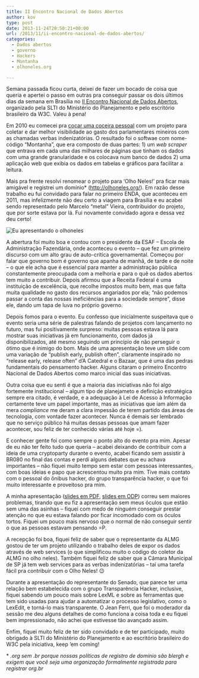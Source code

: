 ```yaml
---
title: II Encontro Nacional de Dados Abertos
author: kov
type: post
date: 2013-11-24T20:50:21+00:00
url: /2013/11/ii-encontro-nacional-de-dados-abertos/
categories:
  - Dados abertos
  - governo
  - Hackers
  - Montanha
  - olhoneles.org

---
```

Semana passada ficou curta, deixei de fazer um bocado de coisa que queria e apertei o passo em outras pra conseguir passar os dois últimos dias da semana em Brasília no [II Encontro Nacional de Dados Abertos][1], organizado pela SLTI do Ministério do Planejamento e pelo escritório brasileiro da W3C. Valeu à pena!

Em 2010 eu comecei pra [coçar uma coceira pessoal][2] com um projeto para coletar e dar melhor visibilidade ao gasto dos parlamentares mineiros com as chamadas verbas indenizatórias. O resultado foi o softwae com nome-código &#8220;Montanha&#8221;, que era composto de duas partes: 1) um _web scraper_ que entrava em cada uma das milhares de páginas que tinham os dados com uma grande granularidade e os colocava num banco de dados 2) uma aplicação web que exibia os dados em tabelas e gráficos para facilitar a leitura.

Mais pra frente resolvi renomear o projeto para &#8216;Olho Neles!&#8217; pra ficar mais amigável e registrei um domínio* (<http://olhoneles.org/>). Em razão desse trabalho eu fui convidado para falar no primeiro ENDA, que aconteceu em 2011, mas infelizmente não deu certo a viagem para Brasília e eu acabei sendo representado pelo Marcelo &#8220;metal&#8221; Vieira, contribuidor do projeto, que por sorte estava por lá. Fui novamente convidado agora e dessa vez deu certo!

![Eu apresentando o olhoneles](/wp-content/uploads/2013/11/eu-montanha.jpg "Eu apresentando o olhoneles - foto da Raquel Camargo https://www.instagram.com/p/hBvCtGS2Jp/")

A abertura foi muito boa e contou com o presidente da ESAF &#8211; Escola de Administração Fazendária, onde aconteceu o evento &#8211; que fez um primeiro discurso com um alto grau de auto-crítica governamental. Começou por falar que governo bom é governo que apanha de manhã, de tarde e de noite &#8211; o que ele acha que é essencial para manter a administração pública constantemente preocupada com a melhoria e para o quê os dados abertos tem muito a contribuir. Depois afirmou que a Receita Federal é uma instituição de excelência, que recolhe impostos muito bem, mas que falta muita qualidade no gasto dos recursos angariados por ela; &#8220;não podemos passar a conta das nossas ineficiências para a sociedade sempre&#8221;, disse ele, dando um tapa de luva no próprio governo.

Depois fomos para o evento. Eu confesso que inicialmente suspeitava que o evento seria uma série de palestras falando de projetos com lançamento no futuro, mas fui positivamente surpreso: muitas pessoas estava lá para mostrar suas iniciativas já em funcionamento, com dados já disponibilizados, até mesmo seguindo um princípio de não perseguir o ótimo que é inimigo do bom. Mais de uma apresentação teve um slide com uma variação de &#8220;publish early, publish often&#8221;, claramente inspirado no &#8220;release early, release often&#8221; d&#8217;A Catedral e o Bazaar, que é uma das pedras fundamentais do pensamento hacker. Alguns citaram o primeiro Encontro Nacional de Dados Abertos como marco inicial das suas iniciativas.

Outra coisa que eu senti é que a maioria das iniciativas não foi algo fortemente institucional &#8211; algum tipo de planejameto e definição estratégica sempre era citado, é verdade, e a adequação à Lei de Acesso à Informação certamente teve um papel importante, mas as iniciativas que iam além da mera _compliance_ me deram a clara impessão de terem partido das áreas de tecnologia, com vontade fazer acontecer. Nunca é demais ser lembrado que no serviço público há muitas dessas pessoas que amam fazer acontecer, sou feliz de ter conhecido várias até hoje =).

E conhecer gente foi como sempre o ponto alto do evento pra mim. Apesar de eu não ter feito tudo que queria &#8211; acabei deixando de contribuir com a ideia de uma cryptoparty durante o evento, acabei ficando sem assistir à BR080 no final das contas e perdi alguns debates que eu achava importantes &#8211; não fiquei muito tempo sem estar com pessoas interessantes, com boas ideias e papo que acrescentou muito pra mim. Tive mais contato com o pessoal do ônibus hacker, do grupo transparência hacker, o que foi muito interessante e proveitoso pra mim.

A minha apresentação ([slides em PDF][5], [slides em ODP][6]) correu sem maiores problemas, tirando que eu fiz a apresentação sem meus óculos que estão sem uma das asinhas &#8211; fiquei com medo de ninguém conseguir prestar atenção no que eu estava falando por ficar incomodado com os óculos tortos. Fiquei um pouco mais nervoso que o normal de não conseguir sentir o que as pessoas estavam pensando =P.

A recepção foi boa, fiquei feliz de saber que o representante da ALMG gostou de ter um projeto utilizando o trabalho deles de expor os dados através de web services (o que simplificou muito o código do coletor da ALMG no olho neles). Também fiquei feliz de saber que a Câmara Municipal de SP já tem web services para as verbas indenizatórias &#8211; taí uma tarefa fácil pra contribuir com o Olho Neles! 😉

Durante a apresentação do representante do Senado, que parece ter uma relação bem estabelecida com o grupo Transparência Hacker, inclusive, fiquei sabendo um pouco mais sobre LexML e sobre as ferramentas que tem sido usadas para ajudar a automatizar o processo legislativo, como o LexEdit, e torná-lo mais transparente. O Jean Ferri, que foi o moderador da sessão me deu alguns detalhes de como funciona a coisa toda e eu fiquei bem impressionado, não achei que estivesse tão avançado assim.

Enfim, fiquei muito feliz de ter sido convidado e de ter participado, muito obrigado à SLTI do Ministério do Planejamento e ao escritório brasileiro do W3C pela iniciativa, keep &#8217;em coming!

\* _.org sem .br porque nossas políticas de registro de domínio são blergh e exigem que você seja uma organização formalmente registrada para registrar org.br_

 [1]: http://2.encontro.dados.gov.br/
 [2]: http://en.wikipedia.org/wiki/The_Cathedral_and_the_Bazaar#Lessons_for_creating_good_open_source_software
 [3]: /wp-content/uploads/2013/11/eu-montanha.jpg
 [4]: http://instagram.com/p/hBvCtGS2Jp/
 [5]: /wp-content/uploads/2013/11/olhoneles.pdf
 [6]: /wp-content/uploads/2013/11/olhoneles.odp